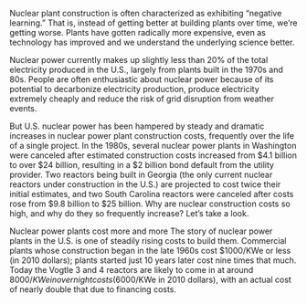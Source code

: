 Nuclear plant construction is often characterized as exhibiting “negative learning.” That is, instead of getting better at building plants over time, we’re getting worse. Plants have gotten radically more expensive, even as technology has improved and we understand the underlying science better. 


Nuclear power currently makes up slightly less than 20% of the total electricity produced in the U.S., largely from plants built in the 1970s and 80s. People are often enthusiastic about nuclear power because of its potential to decarbonize electricity production, produce electricity extremely cheaply and reduce the risk of grid disruption from weather events. 

But U.S. nuclear power has been hampered by steady and dramatic increases in nuclear power plant construction costs, frequently over the life of a single project. In the 1980s, several nuclear power plants in Washington were canceled after estimated construction costs increased from $4.1 billion to over $24 billion, resulting in a $2 billion bond default from the utility provider. Two reactors being built in Georgia (the only current nuclear reactors under construction in the U.S.) are projected to cost twice their initial estimates, and two South Carolina reactors were canceled after costs rose from $9.8 billion to $25 billion. Why are nuclear construction costs so high, and why do they so frequently increase? Let’s take a look.

Nuclear power plants cost more and more
The story of nuclear power plants in the U.S. is one of steadily rising costs to build them. Commercial plants whose construction began in the late 1960s cost $1000/KWe or less (in 2010 dollars); plants started just 10 years later cost nine times that much. Today the Vogtle 3 and 4 reactors are likely to come in at around $8000/KWe in overnight costs ($6000/KWe in 2010 dollars), with an actual cost of nearly double that due to financing costs.


